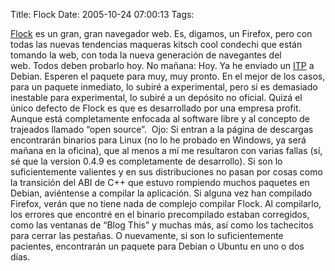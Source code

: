 Title: Flock
Date: 2005-10-24 07:00:13
Tags: 

<a href="http://www.flock.com" target="_blank">Flock</a>  es un gran, gran navegador web. Es, digamos, un Firefox, pero con todas las nuevas tendencias maqueras kitsch cool condechi que están tomando la web, con toda la nueva generación de navegantes del web. Todos deben probarlo hoy. No mañana: Hoy. Ya he enviado un <a href="http://bugs.debian.org/cgi-bin/bugreport.cgi?bug=335459" target="_blank">ITP</a>  a Debian. Esperen el paquete para muy, muy pronto. En el mejor de los casos, para un paquete inmediato, lo subiré a experimental, pero si es demasiado inestable para experimental, lo subiré a un depósito no oficial. Quizá el único defecto de Flock es que es desarrollado por una empresa profit. Aunque está completamente enfocada al software libre y al concepto de trajeados llamado &#8220;open source&#8221;.  Ojo: Si entran a la página de descargas encontrarán binarios para Linux (no lo he probado en Windows, ya será mañana en la oficina), que al menos a mí me resultaron con varias fallas (sí, sé que la version 0.4.9 es completamente de desarrollo). Si son lo suficientemente valientes y en sus distribuciones no pasan por cosas como la transición del ABI de C++ que estuvo rompiendo muchos paquetes en Debian, aviéntense a compilar la aplicación. Si alguna vez han compilado Firefox, verán que no tiene nada de complejo compilar Flock. Al compilarlo, los errores que encontré en el binario precompilado estaban corregidos, como las ventanas de &#8220;Blog This&#8221; y muchas más, así como los tachecitos para cerrar las pestañas. O nuevamente, si son lo suficientemente pacientes, encontrarán un paquete para Debian o Ubuntu en uno o dos días. <br/><br/>
